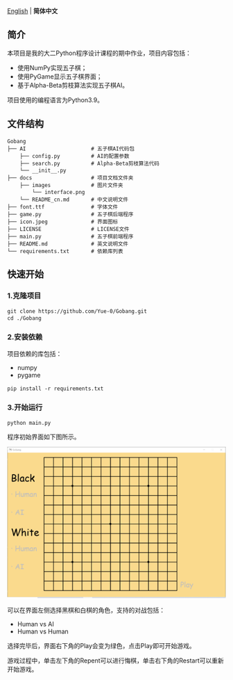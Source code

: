 [English](../README.md) | __简体中文__

## 简介

本项目是我的大二Python程序设计课程的期中作业，项目内容包括：
* 使用NumPy实现五子棋；
* 使用PyGame显示五子棋界面；
* 基于Alpha-Beta剪枝算法实现五子棋AI。

项目使用的编程语言为Python3.9。

## 文件结构

```
Gobang
├── AI                     # 五子棋AI代码包
    ├── config.py          # AI的配置参数
    ├── search.py          # Alpha-Beta剪枝算法代码
    └── __init__.py
├── docs                   # 项目文档文件夹
    ├── images             # 图片文件夹
        └── interface.png
    └── README_cn.md       # 中文说明文件
├── font.ttf               # 字体文件
├── game.py                # 五子棋后端程序
├── icon.jpeg              # 界面图标
├── LICENSE                # LICENSE文件
├── main.py                # 五子棋前端程序
├── README.md              # 英文说明文件
└── requirements.txt       # 依赖库列表
```

## 快速开始

### 1.克隆项目

```shell
git clone https://github.com/Yue-0/Gobang.git
cd ./Gobang
```

### 2.安装依赖

项目依赖的库包括：
* numpy
* pygame

```shell
pip install -r requirements.txt
```

### 3.开始运行

```shell
python main.py
```

程序初始界面如下图所示。

![初始界面](images/interface.png)

可以在界面左侧选择黑棋和白棋的角色，支持的对战包括：
* Human vs AI
* Human vs Human

选择完毕后，界面右下角的Play会变为绿色，点击Play即可开始游戏。


游戏过程中，单击左下角的Repent可以进行悔棋，单击右下角的Restart可以重新开始游戏。
